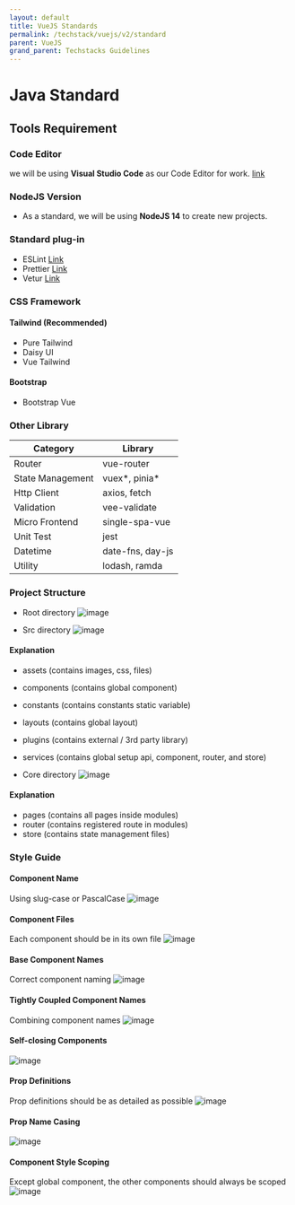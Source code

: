 ```yaml
---
layout: default
title: VueJS Standards
permalink: /techstack/vuejs/v2/standard
parent: VueJS
grand_parent: Techstacks Guidelines
---
```


# Java Standard

## Tools Requirement

### Code Editor
we will be using **Visual Studio Code** as our Code Editor for work. [link](https://code.visualstudio.com/)

### NodeJS Version
- As a standard, we will be using **NodeJS 14** to create new projects.

### Standard plug-in
- ESLint [Link](https://eslint.vuejs.org/)
- Prettier [Link](https://www.npmjs.com/package/eslint-plugin-prettier-vue)
- Vetur [Link](https://vuejs.github.io/vetur/)

### CSS Framework

#### Tailwind (Recommended)
- Pure Tailwind
- Daisy UI
- Vue Tailwind

#### Bootstrap
- Bootstrap Vue

### Other Library

| Category          | Library                |
|-------------------|------------------------|
| Router            | vue-router             |
| State Management  | vuex*, pinia*          |
| Http Client       | axios, fetch           |
| Validation        | vee-validate           |
| Micro Frontend    | single-spa-vue         |
| Unit Test         | jest                   |
| Datetime          | date-fns, day-js       |
| Utility           | lodash, ramda          |

### Project Structure

- Root directory
![image](https://github.com/PT-Akar-Inti-Teknologi/ait_development_standard_assets/blob/main/Techstack/VueJS/V2/str-root.png?raw=true)

- Src directory
![image](https://github.com/PT-Akar-Inti-Teknologi/ait_development_standard_assets/blob/main/Techstack/VueJS/V2/str-src.png?raw=true)

#### Explanation
- assets (contains images, css, files)​
- components (contains global component)​
- constants (contains constants static variable)​
- layouts (contains global layout)​
- plugins (contains external / 3rd party library)​
- services (contains global setup api, component, router, and store)

- Core directory
![image](https://github.com/PT-Akar-Inti-Teknologi/ait_development_standard_assets/blob/main/Techstack/VueJS/V2/str-core.png?raw=true)

#### Explanation
- pages (contains all pages inside modules)
- router (contains registered route in modules)​
- store (contains state management files)

### Style Guide

#### Component Name
Using slug-case or PascalCase
![image](https://github.com/PT-Akar-Inti-Teknologi/ait_development_standard_assets/blob/main/Techstack/VueJS/V2/sg-component-name.png?raw=true)

#### Component Files​
Each component should be in its own file​
![image](https://github.com/PT-Akar-Inti-Teknologi/ait_development_standard_assets/blob/main/Techstack/VueJS/V2/sg-component-files.png?raw=true)

#### Base Component Names
Correct component naming
![image](https://github.com/PT-Akar-Inti-Teknologi/ait_development_standard_assets/blob/main/Techstack/VueJS/V2/sg-naming-component-file.png?raw=true)

#### Tightly Coupled Component Names​
Combining component names
![image](https://github.com/PT-Akar-Inti-Teknologi/ait_development_standard_assets/blob/main/Techstack/VueJS/V2/sg-component-combining.png?raw=true)

#### Self-closing Components​
![image](https://github.com/PT-Akar-Inti-Teknologi/ait_development_standard_assets/blob/main/Techstack/VueJS/V2/sg-component-implement.png?raw=true)

#### Prop Definitions​
Prop definitions should be as detailed as possible​
![image](https://github.com/PT-Akar-Inti-Teknologi/ait_development_standard_assets/blob/main/Techstack/VueJS/V2/sg-component-prop.png?raw=true)

#### Prop Name Casing​
![image](https://github.com/PT-Akar-Inti-Teknologi/ait_development_standard_assets/blob/main/Techstack/VueJS/V2/sg-component-prop-naming.png?raw=true)

#### Component Style Scoping​
Except global component, the other components should always be scoped​
![image](https://github.com/PT-Akar-Inti-Teknologi/ait_development_standard_assets/blob/main/Techstack/VueJS/V2/sg-component-style-scopped.png?raw=true)